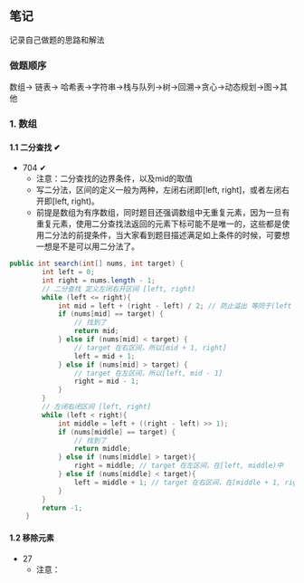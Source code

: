 ## 笔记

记录自己做题的思路和解法

### 做题顺序
数组-> 链表-> 哈希表->字符串->栈与队列->树->回溯->贪心->动态规划->图->其他

### 1. 数组
#### 1.1 二分查找 &#x2714;
* 704 &#x2714;
  * 注意：二分查找的边界条件，以及mid的取值
  * 写二分法，区间的定义一般为两种，左闭右闭即[left, right]，或者左闭右开即[left, right)。
  * 前提是数组为有序数组，同时题目还强调数组中无重复元素，因为一旦有重复元素，使用二分查找法返回的元素下标可能不是唯一的，这些都是使用二分法的前提条件，当大家看到题目描述满足如上条件的时候，可要想一想是不是可以用二分法了。
```java
public int search(int[] nums, int target) {
        int left = 0;
        int right = nums.length - 1;
        // 二分查找 定义左闭右开区间 [left, right)
        while (left <= right){
            int mid = left + (right - left) / 2; // 防止溢出 等同于(left + right) / 2
            if (nums[mid] == target) {
                // 找到了
                return mid;
            } else if (nums[mid] < target) {
                // target 在右区间，所以[mid + 1, right]
                left = mid + 1;
            } else if (nums[mid] > target) {
                // target 在左区间，所以[left, mid - 1]
                right = mid - 1;
            }
        }
        // 左闭右闭区间 [left, right]
        while (left < right){
            int middle = left + ((right - left) >> 1);
            if (nums[middle] == target) {
                // 找到了
                return middle;
            } else if (nums[middle] > target){
                right = middle; // target 在左区间，在[left, middle)中
            } else if (nums[middle] < target){
                left = middle + 1; // target 在右区间，在[middle + 1, right)中
            }
        }
        return -1;
    }
```
#### 1.2 移除元素
* 27 
  * 注意：